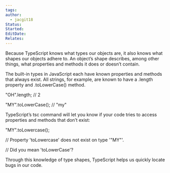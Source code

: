 ```yaml
---
tags: 
author:
  - jacgit18
Status: 
Started: 
EditDate: 
Relates:
---
```

Because TypeScript knows what types our objects are, it also knows what shapes our objects adhere to. An object’s shape describes, among other things, what properties and methods it does or doesn’t contain.

The built-in types in JavaScript each have known properties and methods that always exist. All strings, for example, are known to have a .length property and .toLowerCase() method.

"OH".length; // 2

"MY".toLowerCase(); // "my"

TypeScript’s tsc command will let you know if your code tries to access properties and methods that don’t exist:

"MY".toLowercase();

// Property 'toLowercase' does not exist on type '"MY"'.

// Did you mean 'toLowerCase'?

Through this knowledge of type shapes, TypeScript helps us quickly locate bugs in our code.